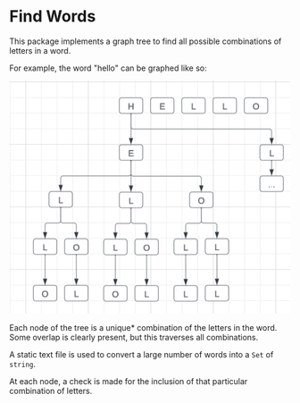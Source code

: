 # Find Words

This package implements a graph tree to find all possible combinations of letters in a word.

For example, the word "hello" can be graphed like so:

![Graph tree](./static/graph-tree.png?raw=true "Graph tree")

Each node of the tree is a unique* combination of the letters in the word. Some overlap is clearly present, but this traverses all combinations.

A static text file is used to convert a large number of words into a `Set` of `string`.

At each node, a check is made for the inclusion of that particular combination of letters.